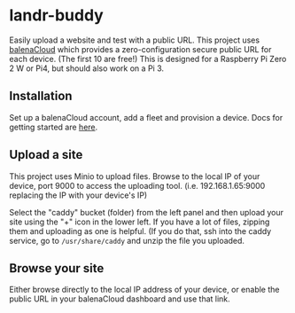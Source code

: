 # landr-buddy
Easily upload a website and test with a public URL. This project uses [balenaCloud](https://dashboard.balena-cloud.com/) which provides a zero-configuration secure public URL for each device. (The first 10 are free!) This is designed for a Raspberry Pi Zero 2 W or Pi4, but should also work on a Pi 3.

## Installation
Set up a balenaCloud account, add a fleet and provision a device. Docs for getting started are [here](https://www.balena.io/docs/learn/welcome/introduction/).

## Upload a site 
This project uses Minio to upload files. Browse to the local IP of your device, port 9000 to access the uploading tool. (i.e. 192.168.1.65:9000 replacing the IP with your device's IP)

Select the "caddy" bucket (folder) from the left panel and then upload your site using the "+" icon in the lower left. If you have a lot of files, zipping them and uploading as one is helpful. (If you do that, ssh into the caddy service, go to `/usr/share/caddy` and unzip the file you uploaded.

## Browse your site
Either browse directly to the local IP address of your device, or enable the public URL in your balenaCloud dashboard and use that link.
